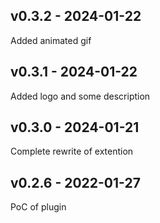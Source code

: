 ## v0.3.2 - 2024-01-22

Added animated gif

## v0.3.1 - 2024-01-22

Added logo and some description

## v0.3.0 - 2024-01-21

Complete rewrite of extention

## v0.2.6 - 2022-01-27

PoC of plugin

